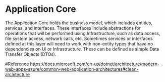 # Application Core

The Application Core holds the business model, which includes entities, services, and interfaces. These interfaces include abstractions for operations that will be performed using Infrastructure, such as data access, file system access, network calls, etc. Sometimes services or interfaces defined at this layer will need to work with non-entity types that have no dependencies on UI or Infrastructure. These can be defined as simple Data Transfer Objects (DTOs).

#Reference
https://docs.microsoft.com/en-us/dotnet/architecture/modern-web-apps-azure/common-web-application-architectures#clean-architecture
